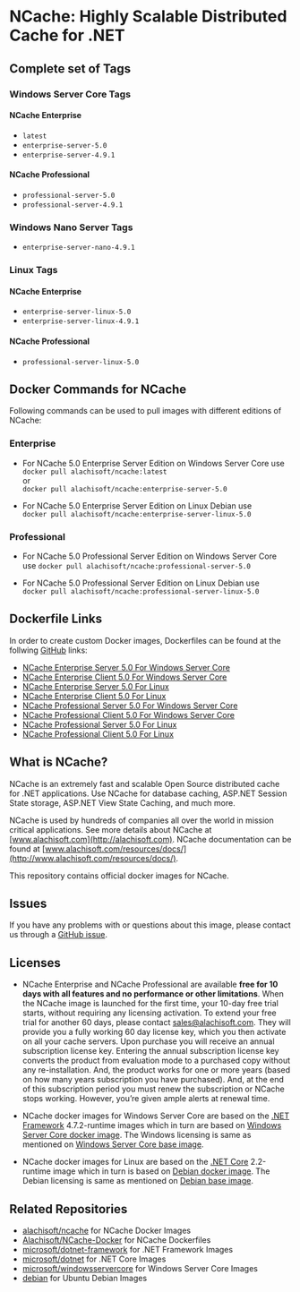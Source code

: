# NCache: Highly Scalable Distributed Cache for .NET

## Complete set of Tags

### Windows Server Core Tags

#### NCache Enterprise

*   `latest`
*   `enterprise-server-5.0`
*   `enterprise-server-4.9.1`

#### NCache Professional

*   `professional-server-5.0`
*   `professional-server-4.9.1`


### Windows Nano Server Tags

*   `enterprise-server-nano-4.9.1`

### Linux Tags

#### NCache Enterprise

*   `enterprise-server-linux-5.0`
*   `enterprise-server-linux-4.9.1`

#### NCache Professional

*   `professional-server-linux-5.0`


## Docker Commands for NCache

Following commands can be used to pull images with different editions of NCache:

### Enterprise

*   For NCache 5.0 Enterprise Server Edition on Windows Server Core use  
	`docker pull alachisoft/ncache:latest`  
    or  
    `docker pull alachisoft/ncache:enterprise-server-5.0`
  
*   For NCache 5.0 Enterprise Server Edition on Linux Debian use  
    `docker pull alachisoft/ncache:enterprise-server-linux-5.0`

### Professional

*   For NCache 5.0 Professional Server Edition on Windows Server Core use 
    `docker pull alachisoft/ncache:professional-server-5.0`
  
*   For NCache 5.0 Professional Server Edition on Linux Debian use  
    `docker pull alachisoft/ncache:professional-server-linux-5.0`


## Dockerfile Links

In order to create custom Docker images, Dockerfiles can be found at the follwing [GitHub](https://github.com/Alachisoft/NCache-Docker) links:

*   [NCache Enterprise Server 5.0 For Windows Server Core](https://github.com/Alachisoft/NCache-Docker/blob/master/enterprise/server/WindowServerCore/Dockerfile)
*   [NCache Enterprise Client 5.0 For Windows Server Core](https://github.com/Alachisoft/NCache-Docker/blob/master/enterprise/client/WindowServerCore/Dockerfile)
*   [NCache Enterprise Server 5.0 For Linux](https://github.com/Alachisoft/NCache-Docker/blob/master/enterprise/server/Linux/Dockerfile)
*   [NCache Enterprise Client 5.0 For Linux](https://github.com/Alachisoft/NCache-Docker/blob/master/enterprise/client/Linux/Dockerfile)
*   [NCache Professional Server 5.0 For Windows Server Core](https://github.com/Alachisoft/NCache-Docker/blob/master/professional/server/WindowServerCore/Dockerfile)
*   [NCache Professional Client 5.0 For Windows Server Core](https://github.com/Alachisoft/NCache-Docker/blob/master/professional/client/WindowServerCore/Dockerfile)
*   [NCache Professional Server 5.0 For Linux](https://github.com/Alachisoft/NCache-Docker/blob/master/professional/server/Linux/Dockerfile)
*   [NCache Professional Client 5.0 For Linux](https://github.com/Alachisoft/NCache-Docker/blob/master/professional/client/Linux/Dockerfile)

## What is NCache?

NCache is an extremely fast and scalable Open Source distributed cache for .NET applications. Use NCache for database caching, ASP.NET Session State storage, ASP.NET View State Caching, and much more.

NCache is used by hundreds of companies all over the world in mission critical applications. See more details about NCache at [www.alachisoft.com](http://alachisoft.com). NCache documentation can be found at [www.alachisoft.com/resources/docs/](http://www.alachisoft.com/resources/docs/).

This repository contains official docker images for NCache.

## Issues

If you have any problems with or questions about this image, please contact us through a [GitHub issue](https://github.com/Alachisoft/NCache-Docker/issues).

## Licenses

*   NCache Enterprise and NCache Professional are  available **free for 10 days with all features and no performance or other limitations**. When the NCache image is launched for the first time, your 10-day free trial starts, without requiring any licensing activation. 
To extend your free trial for another 60 days, please contact sales@alachisoft.com. They will provide you a fully working 60 day license key, which you then activate on all your cache servers.
Upon purchase you will receive an annual subscription license key. Entering the annual subscription license key converts the product from evaluation mode to a purchased copy without any re-installation. And, the product works for one or more years (based on how many years subscription you have purchased). And, at the end of this subscription period you must renew the subscription or NCache stops working. However, you’re given ample alerts at renewal time.

*   NCache docker images for Windows Server Core are based on the [.NET Framework](https://hub.docker.com/r/microsoft/dotnet-framework/) 4.7.2-runtime images which in turn are based on [Windows Server Core docker image](https://hub.docker.com/r/microsoft/windowsservercore/). The Windows licensing is same as mentioned on [Windows Server Core base image](https://hub.docker.com/r/microsoft/windowsservercore/).

*   NCache docker images for Linux are based on the [.NET Core](https://hub.docker.com/r/microsoft/dotnet/) 2.2-runtime image which in turn is based on [Debian docker image](https://hub.docker.com/_/debian/). The Debian licensing is same as mentioned on [Debian base image](https://hub.docker.com/_/debian/).


## Related Repositories

*   [alachisoft/ncache](https://hub.docker.com/r/alachisoft/ncache/) for NCache Docker Images
*   [Alachisoft/NCache-Docker](https://github.com/Alachisoft/NCache-Docker) for NCache Dockerfiles
*   [microsoft/dotnet-framework](https://hub.docker.com/r/microsoft/dotnet-framework/) for .NET Framework Images
*   [microsoft/dotnet](https://hub.docker.com/r/microsoft/dotnet/) for .NET Core Images
*   [microsoft/windowsservercore](https://hub.docker.com/r/microsoft/windowsservercore/) for Windows Server Core Images
*   [debian](https://hub.docker.com/_/debian/) for Ubuntu Debian Images